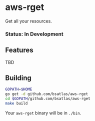 # aws-rget

Get all your resources.

### Status: In Development

## Features
TBD

## Building

```bash
GOPATH=$HOME
go get -d github.com/bsatlas/aws-rget
cd $GOPATH/github.com/bsatlas/aws-rget
make build
```

Your `aws-rget` binary will be in `./bin`.
